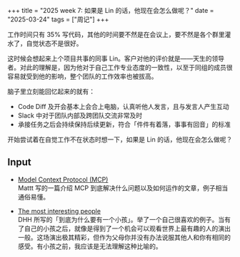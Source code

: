 +++
title = "2025 week 7: 如果是 Lin 的话，他现在会怎么做呢？"
date = "2025-03-24"
tags = ["周记"]
+++

工作时间只有 35% 写代码，其他的时间要不然是在会议上，要不然是各个群里灌水了，自觉状态不是很好。

这时候会想起来上个项目共事的同事 Lin。客户对他的评价就是——天生的领导者。对此的理解是，因为他对于自己工作专业态度的一致性，以至于同组的成员很容易就受到他的影响，整个团队的工作效率也被拔高。

脑子里立刻能回忆起来的就有：
- Code Diff 及开会基本上会合上电脑，认真听他人发言，且与发言人产生互动
- Slack 中对于团队内部及跨团队交流非常及时
- 承接任务之后会持续保持后续更新，符合「件件有着落，事事有回音」的标准

开始尝试着在自觉工作不在状态时想一下，如果是 Lin 的话，他现在会怎么做呢？
 
## Input

- [Model Context Protocol (MCP)](https://nshipster.com/model-context-protocol/?utm_source=substack&utm_medium=email)  
  Mattt 写的一篇介绍 MCP 到底解决什么问题以及如何运作的文章，例子相当通俗易懂。

- [The most interesting people](https://world.hey.com/dhh/the-most-interesting-people-4950913f)  
  DHH 所写的「到底为什么要有一个小孩」。举了一个自己很喜欢的例子。当有了自己的小孩之后，就像是得到了一个机会可以观看世界上最有趣的人的演出一般。这场演出极其精彩，但作为父母你并没有办法说服其他人和你有相同的感受。有小孩之前，我应该是无法理解这种比喻的。
